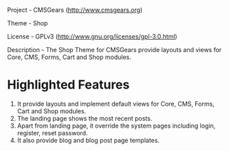 Project 	- CMSGears (http://www.cmsgears.org)

Theme 	 	- Shop

License 	- GPLv3 (http://www.gnu.org/licenses/gpl-3.0.html)

Description - The Shop Theme for CMSGears provide layouts and views for Core, CMS, Forms, Cart and Shop modules.

Highlighted Features
=========================================
1. It provide layouts and implement default views for Core, CMS, Forms, Cart and Shop modules.
2. The landing page shows the most recent posts.
3. Apart from landing page, it override the system pages including login, register, reset password.
4. It also provide blog and blog post page templates.
